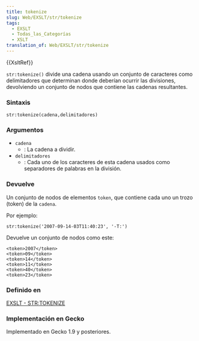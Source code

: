 ```yaml
---
title: tokenize
slug: Web/EXSLT/str/tokenize
tags:
  - EXSLT
  - Todas_las_Categorías
  - XSLT
translation_of: Web/EXSLT/str/tokenize
---
```


{{XsltRef}}

`str:tokenize()` divide una cadena usando un conjunto de caracteres como delimitadores que determinan donde deberían ocurrir las divisiones, devolviendo un conjunto de nodos que contiene las cadenas resultantes.

### Sintaxis

```
str:tokenize(cadena,delimitadores)
```

### Argumentos

- `cadena`
  - : La cadena a dividir.
- `delimitadores`
  - : Cada uno de los caracteres de esta cadena usados como separadores de palabras en la división.

### Devuelve

Un conjunto de nodos de elementos `token`, que contiene cada uno un trozo (token) de la `cadena`.

Por ejemplo:

```
str:tokenize('2007-09-14-03T11:40:23', '-T:')
```

Devuelve un conjunto de nodos como este:

```
<token>2007</token>
<token>09</token>
<token>14</token>
<token>11</token>
<token>40</token>
<token>23</token>
```

### Definido en

[EXSLT - STR:TOKENIZE](http://www.exslt.org/str/functions/tokenize/index.html)

### Implementación en Gecko

Implementado en Gecko 1.9 y posteriores.
